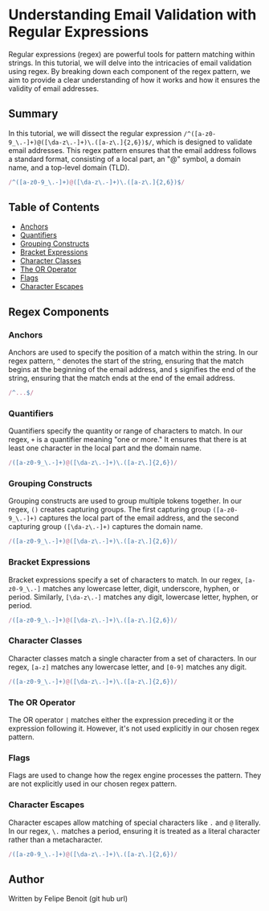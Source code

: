 # Understanding Email Validation with Regular Expressions

Regular expressions (regex) are powerful tools for pattern matching within strings. In this tutorial, we will delve into the intricacies of email validation using regex. By breaking down each component of the regex pattern, we aim to provide a clear understanding of how it works and how it ensures the validity of email addresses.

## Summary

In this tutorial, we will dissect the regular expression `/^([a-z0-9_\.-]+)@([\da-z\.-]+)\.([a-z\.]{2,6})$/`, which is designed to validate email addresses. This regex pattern ensures that the email address follows a standard format, consisting of a local part, an "@" symbol, a domain name, and a top-level domain (TLD).

```javascript
/^([a-z0-9_\.-]+)@([\da-z\.-]+)\.([a-z\.]{2,6})$/
```

## Table of Contents

- [Anchors](#anchors)
- [Quantifiers](#quantifiers)
- [Grouping Constructs](#grouping-constructs)
- [Bracket Expressions](#bracket-expressions)
- [Character Classes](#character-classes)
- [The OR Operator](#the-or-operator)
- [Flags](#flags)
- [Character Escapes](#character-escapes)

## Regex Components

### Anchors

Anchors are used to specify the position of a match within the string. In our regex pattern, `^` denotes the start of the string, ensuring that the match begins at the beginning of the email address, and `$` signifies the end of the string, ensuring that the match ends at the end of the email address.

```javascript
/^...$/
```

### Quantifiers

Quantifiers specify the quantity or range of characters to match. In our regex, `+` is a quantifier meaning "one or more." It ensures that there is at least one character in the local part and the domain name.

```javascript
/([a-z0-9_\.-]+)@([\da-z\.-]+)\.([a-z\.]{2,6})/
```

### Grouping Constructs

Grouping constructs are used to group multiple tokens together. In our regex, `()` creates capturing groups. The first capturing group `([a-z0-9_\.-]+)` captures the local part of the email address, and the second capturing group `([\da-z\.-]+)` captures the domain name.

```javascript
/([a-z0-9_\.-]+)@([\da-z\.-]+)\.([a-z\.]{2,6})/
```

### Bracket Expressions

Bracket expressions specify a set of characters to match. In our regex, `[a-z0-9_\.-]` matches any lowercase letter, digit, underscore, hyphen, or period. Similarly, `[\da-z\.-]` matches any digit, lowercase letter, hyphen, or period.

```javascript
/([a-z0-9_\.-]+)@([\da-z\.-]+)\.([a-z\.]{2,6})/
```

### Character Classes

Character classes match a single character from a set of characters. In our regex, `[a-z]` matches any lowercase letter, and `[0-9]` matches any digit.

```javascript
/([a-z0-9_\.-]+)@([\da-z\.-]+)\.([a-z\.]{2,6})/
```

### The OR Operator

The OR operator `|` matches either the expression preceding it or the expression following it. However, it's not used explicitly in our chosen regex pattern.

### Flags

Flags are used to change how the regex engine processes the pattern. They are not explicitly used in our chosen regex pattern.

### Character Escapes

Character escapes allow matching of special characters like `.` and `@` literally. In our regex, `\.` matches a period, ensuring it is treated as a literal character rather than a metacharacter.

```javascript
/([a-z0-9_\.-]+)@([\da-z\.-]+)\.([a-z\.]{2,6})/
```

## Author

Written by Felipe Benoit (git hub url)
